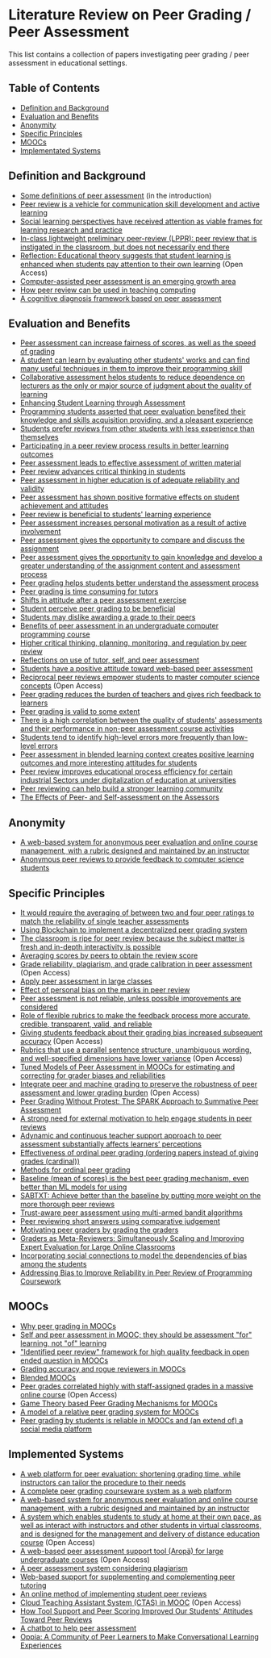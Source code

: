 # Literature Review on Peer Grading / Peer Assessment

This list contains a collection of papers investigating peer grading / peer assessment in educational settings.

## Table of Contents

- [Definition and Background](#definition-and-background)
- [Evaluation and Benefits](#evaluation-and-benefits)
- [Anonymity](#anonymity)
- [Specific Principles](#specific-principles)
- [MOOCs](#moocs)
- [Implementated Systems](#implemented-systems)

## Definition and Background

- [Some definitions of peer assessment](https://www.researchgate.net/profile/Wilfried-Admiraal/publication/27696876_Design_principles_and_outcomes_of_peer_assessment_in_higher_education/links/0fcfd50ae93c1f26f3000000/Design-principles-and-outcomes-of-peer-assessment-in-higher-education.pdf) (in the introduction)
- [Peer review is a vehicle for communication skill development and active learning](https://dl.acm.org/doi/10.5555/1089053.1089074)
- [Social learning perspectives have received attention as viable frames for learning research and practice](https://www.tandfonline.com/doi/full/10.1080/08923640902857713)
- [In-class lightweight preliminary peer-review (LPPR): peer review that is instigated in the classroom, but does not necessarily end there](https://dl.acm.org/doi/10.1145/1227310.1227406)
- [Reflection: Educational theory suggests that student learning is enhanced when students pay attention to their own learning](https://dl.acm.org/doi/10.1145/330908.331844) (Open Access)
- [Computer-assisted peer assessment is an emerging growth area](https://journals.sagepub.com/doi/10.3102/00346543068003249)
- [How peer review can be used in teaching computing](https://dl.acm.org/doi/10.1145/1047344.1047455)
- [A cognitive diagnosis framework based on peer assessment](https://dl.acm.org/doi/10.1145/3321408.3322850)


## Evaluation and Benefits

- [Peer assessment can increase fairness of scores, as well as the speed of grading](https://dl.acm.org/doi/10.1145/3491101.3519682)
- [A student can learn by evaluating other students' works and can find many useful techniques in them to improve their programming skill](https://dl.acm.org/doi/10.5555/767598.767605)
- [Collaborative assessment helps students to reduce dependence on lecturers as the only or major source of judgment about the quality of learning](https://www.tandfonline.com/doi/abs/10.1080/01580370220130459)
- [Enhancing Student Learning through Assessment](https://www.academia.edu/7190305/Enhancing_Student_Learning_through_Assessment)
- [Programming students asserted that peer evaluation benefited their knowledge and skills acquisition providing, and a pleasant experience](https://www.researchgate.net/profile/Katerina-Georgouli/publication/261297481_Introducing_a_Collaborative_Peer-Evaluation_Learning_Model_in_Higher_Education_Programming-Based_Courses/links/577b8e1d08aec3b7433656e9/Introducing-a-Collaborative-Peer-Evaluation-Learning-Model-in-Higher-Education-Programming-Based-Courses.pdf)
- [Students prefer reviews from other students with less experience than themselves](https://dl.acm.org/doi/10.1145/1531674.1531692)
- [Participating in a peer review process results in better learning outcomes](https://dl.acm.org/doi/10.1145/1531674.1531692)
- [Peer assessment leads to effective assessment of written material](https://www.researchgate.net/profile/Wilfried-Admiraal/publication/27696876_Design_principles_and_outcomes_of_peer_assessment_in_higher_education/links/0fcfd50ae93c1f26f3000000/Design-principles-and-outcomes-of-peer-assessment-in-higher-education.pdf)
- [Peer review advances critical thinking in students](https://dl.acm.org/doi/10.1145/1227310.1227406)
- [Peer assessment in higher education is of adequate reliability and validity](https://journals.sagepub.com/doi/10.3102/00346543068003249)
- [Peer assessment has shown positive formative effects on student achievement and attitudes](https://journals.sagepub.com/doi/10.3102/00346543068003249)
- [Peer review is beneficial to students' learning experience](https://peer.asee.org/electronic-peer-review-builds-resources-for-teaching-computer-architecture.pdf)
- [Peer assessment increases personal motivation as a result of active involvement](https://www.tandfonline.com/doi/10.1080/1356215980030106)
- [Peer assessment gives the opportunity to compare and discuss the assignment](https://www.tandfonline.com/doi/10.1080/1356215980030106)
- [Peer assessment gives the opportunity to gain knowledge and develop a greater understanding of the assignment content and assessment process](https://www.tandfonline.com/doi/10.1080/1356215980030106)
- [Peer grading helps students better understand the assessment process](https://www.tandfonline.com/doi/10.1080/1356215980030106)
- [Peer grading is time consuming for tutors](https://www.tandfonline.com/doi/10.1080/1356215980030106)
- [Shifts in attitude after a peer assessment exercise](https://www.tandfonline.com/doi/10.1080/03075079712331381064)
- [Student perceive peer grading to be beneficial](https://www.tandfonline.com/doi/10.1080/1355800950320212)
- [Students may dislike awarding a grade to their peers](https://www.tandfonline.com/doi/10.1080/1355800950320212)
- [Benefits of peer assessment in an undergraduate computer programming course](https://dl.acm.org/doi/10.1145/1007996.1008030)
- [Higher critical thinking, planning, monitoring, and regulation by peer review](https://dl.acm.org/doi/10.1109/13.940995)
- [Reflections on use of tutor, self, and peer assessment](https://www.tandfonline.com/doi/abs/10.1080/13562510120045212)
- [Students have a positive attitude toward web-based peer assessment](https://dl.acm.org/doi/10.1109/13.925865)
- [Reciprocal peer reviews empower students to master computer science concepts](https://dl.acm.org/doi/10.1145/191029.191158) (Open Access)
- [Peer grading reduces the burden of teachers and gives rich feedback to learners](https://dl.acm.org/doi/10.1145/2815546.2815581)
- [Peer grading is valid to some extent](https://dl.acm.org/doi/10.1145/2815546.2815581)
- [There is a high correlation between the quality of students' assessments and their performance in non-peer assessment course activities](https://dl.acm.org/doi/10.1145/1151954.1067468)
- [Students tend to identify high-level errors more frequently than low-level errors](https://dl.acm.org/doi/10.1145/1151954.1067468)
- [Peer assessment in blended learning context creates positive learning outcomes and more interesting attitudes for students](https://dl.acm.org/doi/10.1145/3456887.3457015)
- [Peer review improves educational process efficiency for certain industrial Sectors under digitalization of education at universities](https://dl.acm.org/doi/10.1145/3487757.3490860)
- [Peer reviewing can help build a stronger learning community](https://dl.acm.org/doi/10.1145/1562877.1562893)
- [The Effects of Peer- and Self-assessment on the Assessors](https://dl.acm.org/doi/10.1145/2839509.2844602)

## Anonymity

- [A web-based system for anonymous peer evaluation and online course management, with a rubric designed and maintained by an instructor](https://dl.acm.org/doi/10.5555/767598.767605)
- [Anonymous peer reviews to provide feedback to computer science students](https://dl.acm.org/doi/10.1145/1531674.1531692)

## Specific Principles

- [It would require the averaging of between two and four peer ratings to match the reliability of single teacher assessments](https://www.tandfonline.com/doi/abs/10.1080/03075070120076264?journalCode=cshe20#:~:text=Based%20on%20scores%20generated%20by,between%20from%200.20%20to%200.34)
- [Using Blockchain to implement a decentralized peer grading system](https://dl.acm.org/doi/10.1145/3491101.3519682)
- [The classroom is ripe for peer review because the subject matter is fresh and in-depth interactivity is possible](https://dl.acm.org/doi/10.1145/1227310.1227406)
- [Averaging scores by peers to obtain the review score](https://peer.asee.org/electronic-peer-review-builds-resources-for-teaching-computer-architecture.pdf)
- [Grade reliability, plagiarism, and grade calibration in peer assessment](https://dl.acm.org/doi/10.5555/1082424.1082433) (Open Access)
- [Apply peer assessment in large classes](https://www.tandfonline.com/doi/abs/10.1080/0260293022000009302)
- [Effect of personal bias on the marks in peer review](https://www.tandfonline.com/doi/10.1080/1356215980030106)
- [Peer assessment is not reliable, unless possible improvements are considered](https://www.tandfonline.com/doi/10.1080/0260293990240304)
- [Role of flexible rubrics to make the feedback process more accurate, credible, transparent, valid, and reliable](https://dl.acm.org/doi/10.5220/0005495501480159)
- [Giving students feedback about their grading bias increased subsequent accuracy](https://dl.acm.org/doi/10.1145/2505057) (Open Access)
- [Rubrics that use a parallel sentence structure, unambiguous wording, and well-specified dimensions have lower variance](https://dl.acm.org/doi/10.1145/2505057) (Open Access)
- [Tuned Models of Peer Assessment in MOOCs for estimating and correcting for grader biases and reliabilities](https://arxiv.org/abs/1307.2579)
- [Integrate peer and machine grading to preserve the robustness of peer assessment and lower grading burden](https://dl.acm.org/doi/10.1145/2556325.2566238) (Open Access)
- [Peer Grading Without Protest: The SPARK Approach to Summative Peer Assessment](https://dl.acm.org/doi/10.1145/3478431.3499284)
- [A strong need for external motivation to help engage students in peer reviews](https://dl.acm.org/doi/10.1145/1953163.1953268)
- [Adynamic and continuous teacher support approach to peer assessment substantially affects learners’ perceptions](https://academic.oup.com/eltj/article-abstract/68/2/155/381931?redirectedFrom=fulltext&login=false)
- [Effectiveness of ordinal peer grading (ordering papers instead of giving grades (cardinal))](https://dl.acm.org/doi/10.1145/3412347)
- [Methods for ordinal peer grading](https://dl.acm.org/doi/10.1145/2623330.2623654)
- [Baseline (mean of scores) is the best peer grading mechanism, even better than ML models for using](https://dl.acm.org/doi/10.1145/2876034.2876036)
- [SABTXT: Achieve better than the baseline by putting more weight on the more thorough peer reviews](https://dl.acm.org/doi/10.1145/3340631.3394878)
- [Trust-aware peer assessment using multi-armed bandit algorithms](https://dl.acm.org/doi/10.1145/2872518.2891080)
- [Peer reviewing short answers using comparative judgement](https://dl.acm.org/doi/10.1145/2876034.2893424)
- [Motivating peer graders by grading the graders](https://dl.acm.org/doi/10.1145/2736277.2741649)
- [Graders as Meta-Reviewers: Simultaneously Scaling and Improving Expert Evaluation for Large Online Classrooms](https://dl.acm.org/doi/10.1145/2876034.2876044)
- [Incorporating social connections to model the dependencies of bias among the students](https://dl.acm.org/doi/10.1145/3041021.3054165)
- [Addressing Bias to Improve Reliability in Peer Review of Programming Coursework](https://dl.acm.org/doi/10.1145/3364510.3364523)

## MOOCs

- [Why peer grading in MOOCs](https://dl.acm.org/doi/10.5220/0005495501480159)
- [Self and peer assessment in MOOC; they should be assessment "for" learning, not "of" learning](https://eric.ed.gov/?id=EJ1067524)
- ["Identified peer review" framework for high quality feedback in open ended question in MOOCs](https://dl.acm.org/doi/10.1145/3051457.3054013)
- [Grading accuracy and rogue reviewers in MOOCs](https://dl.acm.org/doi/10.1145/2876034.2876043)
- [Blended MOOCs](https://dl.acm.org/doi/10.5220/0005495501480159)
- [Peer grades correlated highly with staff-assigned grades in a massive online course](https://dl.acm.org/doi/10.1145/2505057) (Open Access)
- [Game Theory based Peer Grading Mechanisms for MOOCs](https://dl.acm.org/doi/10.1145/2724660.2728676)
- [A model of a relative peer grading system for MOOCs](https://dl.acm.org/doi/10.1145/3190645.3190684)
- [Peer grading by students is reliable in MOOCs and (an extend of) a social media platform](https://dl.acm.org/doi/10.1145/2567574.2567608)

## Implemented Systems

- [A web platform for peer evaluation: shortening grading time, while instructors can tailor the procedure to their needs](https://dl.acm.org/doi/10.1145/2801948.2802014)
- [A complete peer grading courseware system as a web platform](https://dl.acm.org/doi/10.1145/364447.364564)
- [A web-based system for anonymous peer evaluation and online course management, with a rubric designed and maintained by an instructor](https://dl.acm.org/doi/10.5555/767598.767605)
- [A system which enables students to study at home at their own pace, as well as interact with instructors and other students in virtual classrooms, and is designed for the management and delivery of distance education course](https://files.eric.ed.gov/fulltext/ED427663.pdf) (Open Access)
- [A web-based peer assessment support tool (Aropä) for large undergraduate courses](https://dl.acm.org/doi/10.5555/1273672.1273678) (Open Access)
- [A peer assessment system considering plagiarism](https://www.tandfonline.com/doi/10.1080/135580000750052955)
- [Web-based support for supplementing and complementing peer tutoring](https://dl.acm.org/doi/10.5555/1018423.1020064)
- [An online method of implementing student peer reviews](https://dl.acm.org/doi/10.1145/1029533.1029543)
- [Cloud Teaching Assistant System (CTAS) in MOOC](https://dl.acm.org/doi/10.1145/2723576.2723633) (Open Access)
- [How Tool Support and Peer Scoring Improved Our Students' Attitudes Toward Peer Reviews](https://dl.acm.org/doi/10.1145/3059009.3059059)
- [A chatbot to help peer assessment](https://dl.acm.org/doi/10.1145/3308557.3308695)
- [Oppia: A Community of Peer Learners to Make Conversational Learning Experiences](https://dl.acm.org/doi/10.1145/2818052.2874328)



